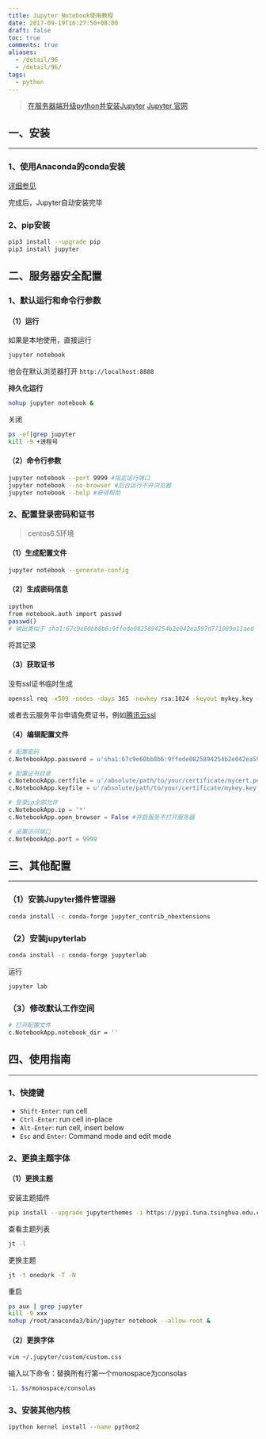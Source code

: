 ```yaml
---
title: Jupyter Notebook使用教程
date: 2017-09-19T16:27:50+08:00
draft: false
toc: true
comments: true
aliases:
  - /detail/96
  - /detail/96/
tags:
  - python
---
```


>[在服务器端升级python并安装Jupyter]( http://www.qiuqingyu.cn/2017/05/15/%E5%9C%A8%E6%9C%8D%E5%8A%A1%E5%99%A8%E7%AB%AF%E5%8D%87%E7%BA%A7python%E5%B9%B6%E5%AE%89%E8%A3%85Jupyter/)
> [Jupyter 官网](http://jupyter.org/)

## 一、安装

***

### 1、使用Anaconda的conda安装

[详细参见](/detail/95)

完成后，Jupyter自动安装完毕

### 2、pip安装

```bash
pip3 install --upgrade pip
pip3 install jupyter
```

## 二、服务器安全配置

### 1、默认运行和命令行参数

#### （1）运行

如果是本地使用，直接运行

```bash
jupyter notebook
```

他会在默认浏览器打开 `http://localhost:8888`

**持久化运行**

```bash
nohup jupyter notebook &
```

关闭

```bash
ps -ef|grep jupyter
kill -9 +进程号
```

#### （2）命令行参数

```bash
jupyter notebook --port 9999 #指定运行端口
jupyter notebook --no-browser #后台运行不开浏览器
jupyter notebook --help #获得帮助
```

### 2、配置登录密码和证书

> centos6.5环境

#### （1）生成配置文件

```bash
jupyter notebook --generate-config
```

#### （2）生成密码信息

```bash
ipython
from notebook.auth import passwd
passwd()
# 输出类似于 sha1:67c9e60bb8b6:9ffede0825894254b2e042ea597d771089e11aed 字符串
```

将其记录

#### （3）获取证书

没有ssl证书临时生成

```bash
openssl req -x509 -nodes -days 365 -newkey rsa:1024 -keyout mykey.key -out mycert.pem
```

或者去云服务平台申请免费证书，例如[腾讯云ssl](https://console.qcloud.com/ssl)

#### （4）编辑配置文件

```py
# 配置密码
c.NotebookApp.password = u'sha1:67c9e60bb8b6:9ffede0825894254b2e042ea597d771089e11aed'

# 配置证书目录
c.NotebookApp.certfile = u'/absolute/path/to/your/certificate/mycert.pem'
c.NotebookApp.keyfile = u'/absolute/path/to/your/certificate/mykey.key'

# 登录ip全部允许
c.NotebookApp.ip = '*'
c.NotebookApp.open_browser = False #开启服务不打开服务器

# 设置访问端口
c.NotebookApp.port = 9999
```

## 三、其他配置

***

### （1）安装Jupyter插件管理器

```bash
conda install -c conda-forge jupyter_contrib_nbextensions
```

### （2）安装jupyterlab

```bash
conda install -c conda-forge jupyterlab
```

运行

```bash
jupyter lab
```

### （3）修改默认工作空间

```bash
# 打开配置文件
c.NotebookApp.notebook_dir = ''
```

## 四、使用指南

***

### 1、快捷键

* `Shift-Enter`: run cell
* `Ctrl-Enter`: run cell in-place
* `Alt-Enter`: run cell, insert below
* `Esc` and `Enter`: Command mode and edit mode

### 2、更换主题字体

#### （1）更换主题

安装主题插件

```bash
pip install --upgrade jupyterthemes -i https://pypi.tuna.tsinghua.edu.cn/simple
```

查看主题列表

```bash
jt -l
```

更换主题

```bash
jt -t onedork -T -N
```

重启

```bash
ps aux | grep jupyter
kill -9 xxx
nohup /root/anaconda3/bin/jupyter notebook --allow-root &
```

#### （2）更换字体

```bash
vim ~/.jupyter/custom/custom.css
```

输入以下命令：替换所有行第一个monospace为consolas

```bash
:1，$s/monospace/consolas
```

### 3、安装其他内核

```bash
ipython kernel install --name python2
```
